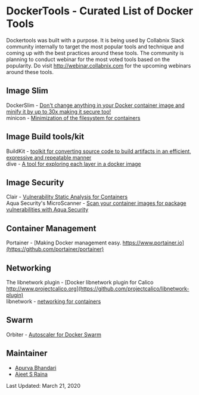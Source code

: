 # DockerTools - Curated List of Docker Tools

Dockertools was built with a purpose. It is being used by Collabnix Slack community internally to target the most popular tools and technique and coming up with the best practices around these tools. The community is planning to conduct webinar for the most voted tools based on the popularity. Do visit http://webinar.collabnix.com for the upcoming webinars around these tools.



## Image Slim

DockerSlim - [Don't change anything in your Docker container image and minify it by up to 30x making it secure too!](https://github.com/docker-slim/docker-slim)<br>
minicon - [Minimization of the filesystem for containers](https://github.com/grycap/minicon)<br>

## Image Build tools/kit

BuildKit - [toolkit for converting source code to build artifacts in an efficient, expressive and repeatable manner](https://github.com/moby/buildkit)<br>
dive - [A tool for exploring each layer in a docker image](https://github.com/wagoodman/dive)<br>


## Image Security

Clair - [Vulnerability Static Analysis for Containers](https://github.com/quay/clair)<br>
Aqua Security's MicroScanner - [Scan your container images for package vulnerabilities with Aqua Security](https://github.com/aquasecurity/microscanner)<br>

## Container Management

Portainer - [Making Docker management easy. https://www.portainer.io](https://github.com/portainer/portainer)<br>

## Networking

The libnetwork plugin - [Docker libnetwork plugin for Calico http://www.projectcalico.org](https://github.com/projectcalico/libnetwork-plugin)<br>
libnetwork - [networking for containers](https://github.com/moby/libnetwork)<br>

## Swarm

Orbiter - [Autoscaler for Docker Swarm](https://github.com/gianarb/orbiter)

## Maintainer

- [Apurva Bhandari](https://www.linkedin.com/in/apurvabhandari-linux/)
- [Ajeet S Raina](https://www.linkedin.com/in/ajeetsraina)

Last Updated: March 21, 2020

